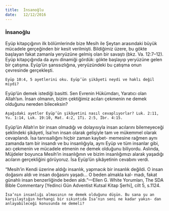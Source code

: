 ```yaml
---
title:  İnsanoğlu
date:   12/12/2016
---
```


### İnsanoğlu

Eyüp kitapçığının ilk bölümlerinde bize Mesih ile Şeytan arasındaki büyük mücadele gerçeğinden bir kesit verilmişti. Bildiğimiz üzere, bu gökte başlayan fakat zamanla yeryüzüne gelmiş olan bir savaştı (bkz. Va. 12:7–12). Eyüp kitapçığında da aynı dinamiği gördük: gökte başlayıp yeryüzüne gelen bir çatışma. Eyüp’ün şanssızlığına, yeryüzündeki bu çatışma onun çevresinde gerçekleşti.

`Eyüp 10:4, 5 ayetlerini oku. Eyüp’ün şikâyeti neydi ve haklı değil miydi?`

Eyüp’ün demek istediği basitti. Sen Evrenin Hükümdarı, Yaratıcı olan Allah’sın. İnsan olmanın, bizim çektiğimiz acıları çekmenin ne demek olduğunu nereden bileceksin?

`Aşağıdaki ayetler Eyüp’ün şikâyetini nasıl cevaplıyorlar? Luk. 2:11, Yu. 1:14, Luk. 19:10, Mat. 4:2, 1Ti. 2:5, İbr. 4:15.`

Eyüp’ün Allah’ın bir insan olmadığı ve dolayısıyla insan acılarını bilemeyeceği şeklindeki şikâyeti, İsa’nın insan olarak gelişiyle tam ve mükemmel olarak cevaplandı. İsa tanrısallığını hiçbir zaman kaybet- memesine rağmen aynı zamanda tam bir insandı ve bu insanlığıyla, aynı Eyüp ve tüm insanlar gibi, acı çekmenin ve mücadele etmenin ne demek olduğunu biliyordu. Aslında, Müjdeler boyunca Mesih’in insanlığının ve bizim insanlığımızı alarak yaşadığı acıların gerçekliğini görüyoruz. İsa Eyüp’ün şikâyetinin cevabını verdi.

“Mesih’in Kendi üzerine aldığı insanlık, yapmacık bir insanlık değildi. O insan doğasını aldı ve insan doğasını yaşadı... O beden almakla kal- madı, fakat günahlı insan benzerliğinde beden aldı.”—Ellen G. White Yorumları, The SDA Bible Commentary [Yedinci Gün Adventist Kutsal Kitap Şerhi], cilt 5, s.1124.

`İsa’nın insanlığı almasının ne demek olduğunu düşün. Bu sana şu an karşılaştığın herhangi bir sıkıntıda İsa’nın seni ne kadar yakın- dan anlayabileceği konusunda ne demeli?`